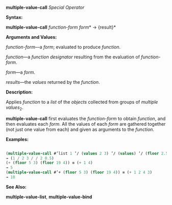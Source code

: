 **multiple-value-call** *Special Operator* 



**Syntax:** 



**multiple-value-call** *function-form form*\* → \{result\}\* 



**Arguments and Values:** 



*function-form*—a *form*; evaluated to produce *function*. 



*function*—a *function designator* resulting from the evaluation of *function-form*. 



*form*—a *form*. 



*results*—the *values* returned by the *function*. 



**Description:** 



Applies *function* to a *list* of the *objects* collected from groups of *multiple values*<sub>2</sub>. 



**multiple-value-call** first evaluates the *function-form* to obtain *function*, and then evaluates each *form*. All the values of each *form* are gathered together (not just one value from each) and given as arguments to the *function*. 



**Examples:**
```lisp
 
(multiple-value-call #’list 1 ’/ (values 2 3) ’/ (values) ’/ (floor 2.5)) 
→ (1 / 2 3 / / 2 0.5) 
(+ (floor 5 3) (floor 19 4)) ≡ (+ 1 4) 
→ 5 
(multiple-value-call #’+ (floor 5 3) (floor 19 4)) ≡ (+ 1 2 4 3) 
→ 10 

```
**See Also:** 



**multiple-value-list**, **multiple-value-bind** 



